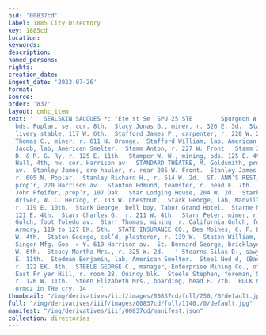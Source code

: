 ```yaml
---
pid: '00837cd'
label: 1885 City Directory
key: 1885cd
location: 
keywords: 
description: 
named_persons: 
rights: 
creation_date: 
ingest_date: '2023-07-26'
format: 
source: 
order: '837'
layout: cmhc_item
text: '   SEALSKIN SACQUES *: "Ete st Se  SPU 25 STE        Spurgeon W. &., engineer,
  bds. Poplar, se. cor. 8th.  Stacy Jonas G., miner, r. 326 E. 3d.  Stafford Harry,
  livery stable, 117 W. 6th.  Stafford James P., carpenter, r. 228 W. 2d.  Stafford
  Thomas C., miner, r. 611 N. Orange.  Stafford William, lab, American Smelter.  Stahle
  Jacob, lab, American Smelter.  Stamm Anton, r. 227 W. Front.  Stamm John, engineer,
  D. & R. G. Ry, r. 125 E. 11th.  Stamper W. W., mining, bds. 125 E. 4th.  Standard
  Hall, 4th, nw. cor. Harrison av.  STANDARD THEATRE, M. Goldsmith, prop’r, 210 Harrison
  av.  Stanley James, ore hauler, r. rear 205 W. Front.  Stanley James C., miner,
  r. 605 N. Poplar.  Stanley Richard H., r. 514 W. 2d.  ST. ANN’S REST, A. J. Brabant,
  prop’r, 220 Harrison av.  Stanton Edmund, teamster, r. head E. 7th.  STAR BAKERY,
  John Pfeifer, prop’r, 107 Oak.  Star Lodging House, 204 W. 2d.  Stark Edward C.,
  driver, W. C. Herzog, r. 113 W. Chestnut.  Stark George, lab, Manville Smelter,
  r. 119 E. 10th.  Stark George, bell boy, Tabor Grand Hotel.  Starne Maurice, mining,
  121 E. 4th.  Starr Charles G., r. 211 W. 4th.  Starr Peter, miner, r. California
  Gulch, foot Toledo av.  Starr Thomas, mining, r. California Gulch, foot Hemlock.  State
  Armory, 119 to 127 EK. 5th.  STATE INSURANCE CO., Des Moines, C. F. Lee, agt., 104
  W. 4th.  Staton George, col’d, plasterer, r. 139 W.  Staton William, collector,
  Singer Mfg. Goo -» ¥. 619 Harrison av.  St. Bernard George, bricklayer, ry. 315
  W. 6th.  Steacy Martha Mrs., r. 325 W. 2d.  '' Stearns Silas D., sawyer, r. 500
  E. 11th.  Stedman Benjamin, lab, American Smelter.  Steel Ned d, (Back & Steel,)
  r. 122 EK. 4th.  STEELE GEORGE C., manager, Enterprise Mining Co., office and mines,
  East Fr yer Hill, r. room 28, Quincy blk.  Steele Stephen, foreman, Scott & Allen,
  r. 126 W. 11th.  Steen Elizabeth Mrs., boarding, head E. 7th.  BUCK & STEEL, “insurance
  ormcz in THe cry. 14    '
thumbnail: "/img/derivatives/iiif/images/00837cd/full/250,/0/default.jpg"
full: "/img/derivatives/iiif/images/00837cd/full/1140,/0/default.jpg"
manifest: "/img/derivatives/iiif/00837cd/manifest.json"
collection: directories
---
```

